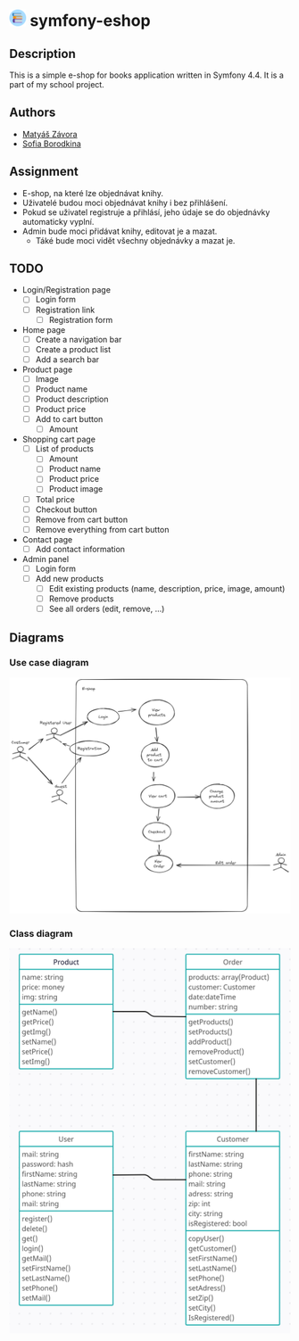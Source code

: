 # <img src="./img/android-chrome-512x512.png" width="30"> symfony-eshop

## Description
This is a simple e-shop for books application written in Symfony 4.4. It is a part of my school project.

## Authors
- [Matyáš Závora]()
- [Sofia Borodkina]()

## Assignment
- E-shop, na které lze objednávat knihy.
- Uživatelé budou moci objednávat knihy i bez přihlášení.
- Pokud se uživatel registruje a přihlásí, jeho údaje se do objednávky automaticky vyplní.
- Admin bude moci přidávat knihy, editovat je a mazat.
  - Táké bude moci vidět všechny objednávky a mazat je.


## TODO
- Login/Registration page
  - [ ] Login form
  - [ ] Registration link
    - [ ] Registration form
- Home page
  - [ ] Create a navigation bar
  - [ ] Create a product list
  - [ ] Add a search bar
- Product page
  - [ ] Image
  - [ ] Product name
  - [ ] Product description
  - [ ] Product price
  - [ ] Add to cart button
    - [ ] Amount
- Shopping cart page
  - [ ] List of products
    - [ ] Amount
    - [ ] Product name
    - [ ] Product price
    - [ ] Product image
  - [ ] Total price
  - [ ] Checkout button
  - [ ] Remove from cart button
  - [ ] Remove everything from cart button
- Contact page
  - [ ] Add contact information
- Admin panel
  - [ ] Login form
  - [ ] Add new products
    - [ ] Edit existing products (name, description, price, image, amount)
    - [ ] Remove products
    - [ ] See all orders (edit, remove, ...)

## Diagrams
### Use case diagram
![Use case diagram](./img/UseCaseDiagram.png)
### Class diagram
![Class diagram](./img/ClassDiagram.png)
